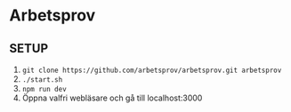 # Arbetsprov

## SETUP

1.  `git clone https://github.com/arbetsprov/arbetsprov.git arbetsprov` 
2.  `./start.sh`
3.  `npm run dev`
4.  Öppna valfri webläsare och gå till localhost:3000 
